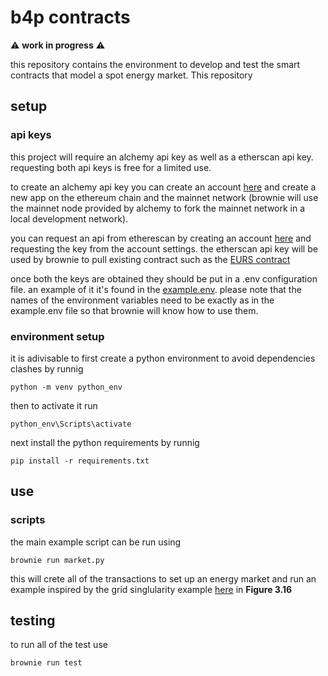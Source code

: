 # b4p contracts
:warning: **work in progress** :warning:	


this repository contains the environment to develop and test the smart contracts that model a spot energy market. This repository

## setup

### api keys
this project will require an alchemy api key as well as a etherscan api key. requesting both api keys is free for a limited use.

to create an alchemy api key you can create an account [here](https://www.alchemy.com/) and create a new app on the ethereum chain and the mainnet network (brownie will use the mainnet node provided by alchemy to fork the mainnet network in a local development network).

you can request an api from etherescan by creating an account [here](https://etherscan.io/register) and requesting the key from the account settings.
the etherscan api key will be used by brownie to pull existing contract such as the [EURS contract](https://etherscan.io/address/0xdB25f211AB05b1c97D595516F45794528a807ad8) 

once both the keys are obtained they should be put in a .env configuration file. an example of it it's found in the [example.env](example.env).
please note that the names of the environment variables need to be exactly as in the example.env file so that brownie will know how to use them.

### environment setup

it is adivisable to first create a python environment to avoid dependencies clashes by runnig

```
python -m venv python_env 
```
then to activate it run
```
python_env\Scripts\activate
```

next install the python requirements by runnig

```
pip install -r requirements.txt
```


## use

### scripts

the main example script can be run using

```
brownie run market.py
```

this will crete all of the transactions to set up an energy market and run an example inspired by the grid singlularity example [here](https://gridsingularity.github.io/gsy-e/constant-fees/) in **Figure 3.16**


## testing

to run all of the test use

```
brownie run test
```



